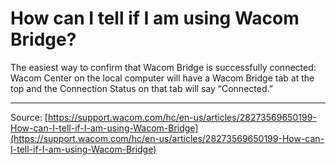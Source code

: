 # How can I tell if I am using Wacom Bridge?

The easiest way to confirm that Wacom Bridge is successfully connected: Wacom Center on the local computer will have a Wacom Bridge tab at the top and the Connection Status on that tab will say “Connected.”

---
Source: [https://support.wacom.com/hc/en-us/articles/28273569650199-How-can-I-tell-if-I-am-using-Wacom-Bridge](https://support.wacom.com/hc/en-us/articles/28273569650199-How-can-I-tell-if-I-am-using-Wacom-Bridge)
